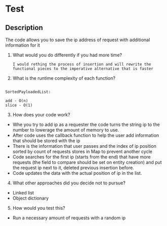 # Test

## Description

The code allows you to save the ip address of request with additional information for it

1. What would you do differently if you had more time?

   `I would rething the process of insertion and will rewrite the functional pieces to the imperative alternative that is faster`

2. What is the runtime complexity of each function?

```The runtime complexity here is:

SortedPayloadedList:

add - O(n)
slice - O(1)

```

3. How does your code work?

- Whe you try to add ip as a requester the code turns the string ip to the number to lowerage the amount of memory to use.
- After code uses the callback function to help the user add information that should be stored with the ip
- There is the information that user passes and the index of ip position sorted by count of requests stores in Map to prevent another cycle
- Code searches for the first ip (starts from the end) that have more requests (the field to compare should be set on entity creation) and put the request ip next to it, deleted previous insertion before.
- Code updates the data with the actual position of ip in the list.

4. What other approaches did you decide not to pursue?
- Linked list
- Object dictionary

5. How would you test this?
- Run a necessary amount of requests with a random ip
